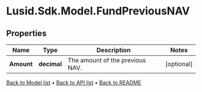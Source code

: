 # Lusid.Sdk.Model.FundPreviousNAV

## Properties

Name | Type | Description | Notes
------------ | ------------- | ------------- | -------------
**Amount** | **decimal** | The amount of the previous NAV. | [optional] 

[Back to Model list](../README.md#documentation-for-models) &#8226; [Back to API list](../README.md#documentation-for-api-endpoints) &#8226; [Back to README](../README.md)

